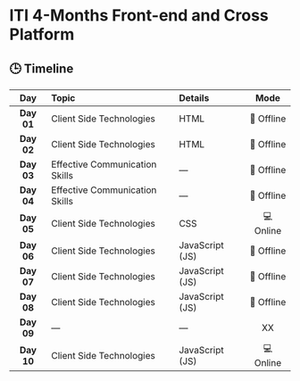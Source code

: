 # ITI 4-Months Front-end and Cross Platform

## 🕒 Timeline

| **Day** | **Topic** | **Details** | **Mode** |
|:-------:|:---------------------------------------------|:-----------------|:-----------:|
| **Day 01** | Client Side Technologies | HTML | 🏫 Offline |
| **Day 02** | Client Side Technologies | HTML | 🏫 Offline |
| **Day 03** | Effective Communication Skills | — | 🏫 Offline |
| **Day 04** | Effective Communication Skills | — | 🏫 Offline |
| **Day 05** | Client Side Technologies | CSS | 💻 Online |
| **Day 06** | Client Side Technologies | JavaScript (JS) | 🏫 Offline |
| **Day 07** | Client Side Technologies | JavaScript (JS) | 🏫 Offline |
| **Day 08** | Client Side Technologies | JavaScript (JS) | 🏫 Offline |
| **Day 09** | — | — | XX |
| **Day 10** | Client Side Technologies | JavaScript (JS) | 💻 Online |